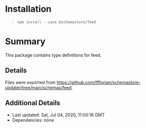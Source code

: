 # Installation
> `npm install --save @schemastore/feed`

# Summary
This package contains type definitions for feed.

## Details
Files were exported from https://github.com/ffflorian/schemastore-updater/tree/main/schemas/feed.

## Additional Details
* Last updated: Sat, Jul 04, 2020, 11:00:18 GMT
* Dependencies: none
